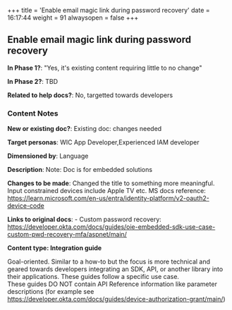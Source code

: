 +++
title = 'Enable email magic link during password recovery'
date = 16:17:44
weight = 91
alwaysopen = false
+++

## Enable email magic link during password recovery

**In Phase 1?**: "Yes, it's existing content requiring little to no change"

**In Phase 2?**: TBD

**Related to help docs?**: No, targetted towards developers



### Content Notes

**New or existing doc?**: Existing doc: changes needed

**Target personas**: WIC App Developer,Experienced IAM developer

**Dimensioned by**: Language

**Description**: Note: Doc is for embedded solutions

**Changes to be made**: Changed the title to something more meaningful. Input constrained devices include Apple TV etc.
MS docs reference: https://learn.microsoft.com/en-us/entra/identity-platform/v2-oauth2-device-code

**Links to original docs**: - Custom password recovery: https://developer.okta.com/docs/guides/oie-embedded-sdk-use-case-custom-pwd-recovery-mfa/aspnet/main/

**Content type: Integration guide**

Goal-oriented. Similar to a how-to but the focus is more technical and geared towards developers integrating an SDK, API, or another library into their applications. 
These guides follow a specific use case.  
These guides DO NOT contain API Reference information like parameter descriptions (for example see https://developer.okta.com/docs/guides/device-authorization-grant/main/)


